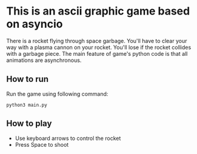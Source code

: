 # This is an ascii graphic game based on asyncio
There is a rocket flying through space garbage. You'll have to clear your way with a plasma cannon on your rocket.
You'll lose if the rocket collides with a garbage piece. 
The main feature of game's python code is that all animations are asynchronous.

## How to run
Run the game using following command:
```
python3 main.py
```

## How to play
- Use keyboard arrows to control the rocket
- Press Space to shoot

